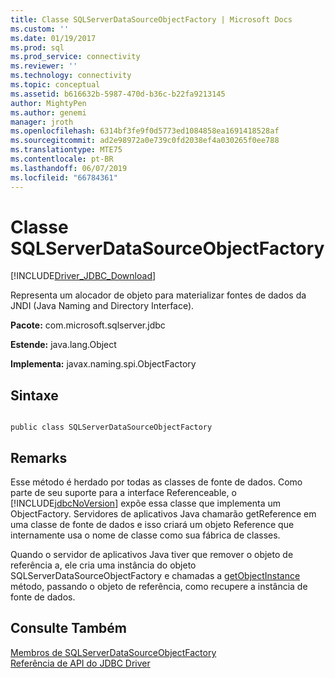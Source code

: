 ```yaml
---
title: Classe SQLServerDataSourceObjectFactory | Microsoft Docs
ms.custom: ''
ms.date: 01/19/2017
ms.prod: sql
ms.prod_service: connectivity
ms.reviewer: ''
ms.technology: connectivity
ms.topic: conceptual
ms.assetid: b616632b-5987-470d-b36c-b22fa9213145
author: MightyPen
ms.author: genemi
manager: jroth
ms.openlocfilehash: 6314bf3fe9f0d5773ed1084858ea1691418528af
ms.sourcegitcommit: ad2e98972a0e739c0fd2038ef4a030265f0ee788
ms.translationtype: MTE75
ms.contentlocale: pt-BR
ms.lasthandoff: 06/07/2019
ms.locfileid: "66784361"
---
```

# <a name="sqlserverdatasourceobjectfactory-class"></a>Classe SQLServerDataSourceObjectFactory
[!INCLUDE[Driver_JDBC_Download](../../../includes/driver_jdbc_download.md)]

  Representa um alocador de objeto para materializar fontes de dados da JNDI (Java Naming and Directory Interface).  
  
 **Pacote:** com.microsoft.sqlserver.jdbc  
  
 **Estende:** java.lang.Object  
  
 **Implementa:** javax.naming.spi.ObjectFactory  
  
## <a name="syntax"></a>Sintaxe  
  
```  
  
public class SQLServerDataSourceObjectFactory  
```  
  
## <a name="remarks"></a>Remarks  
 Esse método é herdado por todas as classes de fonte de dados. Como parte de seu suporte para a interface Referenceable, o [!INCLUDE[jdbcNoVersion](../../../includes/jdbcnoversion_md.md)] expõe essa classe que implementa um ObjectFactory. Servidores de aplicativos Java chamarão getReference em uma classe de fonte de dados e isso criará um objeto Reference que internamente usa o nome de classe como sua fábrica de classes.  
  
 Quando o servidor de aplicativos Java tiver que remover o objeto de referência a, ele cria uma instância do objeto SQLServerDataSourceObjectFactory e chamadas a [getObjectInstance](../../../connect/jdbc/reference/getobjectinstance-method-sqlserverdatasourceobjectfactory.md) método, passando o objeto de referência, como recupere a instância de fonte de dados.  
  
## <a name="see-also"></a>Consulte Também  
 [Membros de SQLServerDataSourceObjectFactory](../../../connect/jdbc/reference/sqlserverdatasourceobjectfactory-members.md)   
 [Referência de API do JDBC Driver](../../../connect/jdbc/reference/jdbc-driver-api-reference.md)  
  
  
